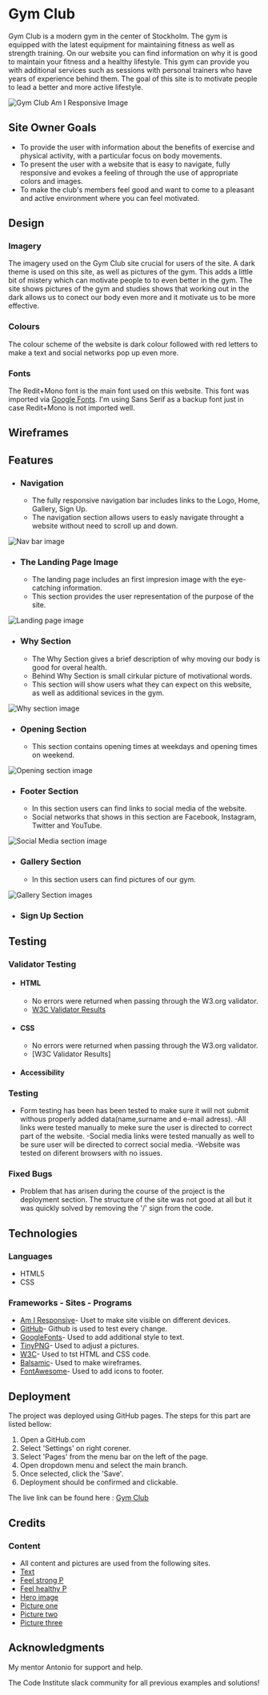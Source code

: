 # Gym Club
Gym Club is a modern gym in the center of Stockholm. The gym is equipped with the latest equipment for maintaining fitness as well as strength training. On our website you can find information on why it is good to maintain your fitness and a healthy lifestyle. This gym can provide you with additional services such as sessions with personal trainers who have years of experience behind them. The goal of this site is to motivate people to lead a better and more active lifestyle.

![Gym Club Am I Responsive Image](assets/screenshots/readme1.webp)

## Site Owner Goals 
- To provide the user with information about the benefits of exercise and physical activity, with a particular focus on body movements.
- To present the user with a website that is easy to navigate, fully responsive and evokes a feeling of through the use of appropriate colors and images.
- To make the club's members feel good and want to come to a pleasant and active environment where you can feel motivated.

## Design

### Imagery
The imagery used on the Gym Club site  crucial for users of the site. A dark theme is used on this site, as well as pictures of the gym. This adds a little bit of mistery which can motivate people to to even better in the gym. The site shows pictures of the gym and studies shows that working out in the dark allows us to conect our body even more and it motivate us to be more effective. 

### Colours
The colour scheme of the website is dark colour followed with red letters to make a text and social networks pop up even more. 

### Fonts
The Redit+Mono font is the main font used on this website. This font was imported via [Google Fonts](https://fonts.google.com/). I'm using Sans Serif as a backup font just in case Redit+Mono is not imported well.

## Wireframes

## Features
- ### Navigation

    - The fully responsive navigation bar includes links to the Logo, Home, Gallery, Sign Up.
    - The navigation section allows users to easly navigate throught a website without need to scroll up and down.


![Nav bar image](assets/screenshots/navbar1.webp)

- ### The Landing Page Image
    - The landing page includes an first impresion image with the eye-catching information.
    - This section provides the user representation of the purpose of the site.


![Landing page image](assets/screenshots/pic1.webp)

- ### Why Section
    - The Why Section gives a brief description of why moving our body is good for overal health. 
    - Behind Why Section is small cirkular picture of motivational words.
    - This section will show users what they can expect on this website, as well as additional sevices in the gym.

![Why section image](assets/screenshots/text.webp)

- ### Opening Section
    - This section contains opening times at weekdays and opening times on weekend.
    
![Opening section image](assets/screenshots/opening.webp)

- ### Footer Section
    - In this section users can find links to social media of the website.
    - Social networks that shows in this section are Facebook, Instagram, Twitter and YouTube.

![Social Media section image](assets/screenshots/social.webp)

- ### Gallery Section
    - In this section users can find pictures of our gym.

![Gallery Section images](assets/screenshots/gallery.webp)


- ### Sign Up Section


## Testing

### Validator Testing
- #### HTML
    - No errors were returned when passing through the W3.org validator.
    - [W3C Validator Results](https://validator.w3.org/nu/?showsource=yes&doc=https%3A%2F%2FErmaa8.github.io%2FGym-club%2Findex.html)

- #### CSS
    - No errors were returned when passing through the W3.org validator.
    - [W3C Validator Results]

- #### Accessibility 


### Testing
- Form testing has been has been tested to make sure it will not submit withous properly added data(name,surname and e-mail adress). 
-All links were tested manually to meke sure the user is directed to correct part of the website.
-Social media links were tested manually as well to be sure user will be directed to correct social media.
-Website was tested on diferent browsers with no issues.

### Fixed Bugs
- Problem that has arisen during the course of the project is the deployment section. The structure of the site was not good at all but it was quickly solved by removing the '/' sign from the code.

## Technologies

### Languages
- HTML5
- CSS


### Frameworks - Sites - Programs 
- [Am I Responsive](https://ui.dev/amiresponsive)- Uset to make site visible on different devices.
- [GitHub](https://github.com/)- Github is used to test every change.
- [GoogleFonts](https://fonts.google.com/)- Used to add additional style to text.
- [TinyPNG](https://tinypng.com/)- Used to adjust a pictures.
- [W3C](https://tinypng.com/)- Used to tst HTML and CSS code.
- [Balsamic](https://balsamiq.cloud/stzqsdg/p47bneq/r2A03)- Used to make wireframes.
- [FontAwesome](https://fontawesome.com/)- Used to add icons to footer.

## Deployment

The project was deployed using GitHub pages. The steps for this part are listed bellow:

1. Open a GitHub.com
2. Select 'Settings' on right corener.
3. Select 'Pages' from the menu bar on the left of the page.
4. Open dropdown menu and select the main branch.
5. Once selected, click the 'Save'.
6. Deployment should be confirmed and clickable.


The live link can be found here : [Gym Club](https://ermaa8.github.io/Gym-club/)

## Credits

### Content
- All content and pictures are used from the following sites.
- [Text](https://www.wellandgood.com/working-out-in-the-dark/)
- [Feel strong P](https://www.mensjournal.com/health-fitness/10-strength-building-strategies)
- [Feel healthy P](https://medium.com/@muriithi2222/the-benefits-of-going-to-the-gym-a-pathway-to-a-healthy-lifestyle-444de13892a8)
- [Hero image](https://pngtree.com/freebackground/fitness-equipment-and-black-dumbbells-in-3d-rendering-of-a-dark-workout-room_4839926.html)
- [Picture one](https://www.bakerlabels.co.uk/bakers-gym/)
- [Picture two](https://www.google.com/search?q=dark+gym&client=firefox-b-d&sca_esv=a793da27159ce01a&udm=2&biw=1280&bih=587&ei=iCgJZoy4EPyrkdUPh4qc0AY&ved=0ahUKEwiMnOX1k56FAxX8VaQEHQcFB2oQ4dUDCBA&uact=5&oq=dark+gym&gs_lp=Egxnd3Mtd2l6LXNlcnAiCGRhcmsgZ3ltMgcQABiABBgTMgcQABiABBgTMgcQABiABBgTMgcQABiABBgTMgcQABiABBgTMgcQABiABBgTMgcQABiABBgTMgcQABiABBgTMgcQABiABBgTMgcQABiABBgTSNYbUNEDWO0YcAJ4AJABAJgBcqABvgaqAQMyLja4AQPIAQD4AQGYAgmgAtEHqAIAwgIGEAAYCBgewgIFEAAYgATCAgoQABiABBiKBRhDwgIEEAAYHpgDBIgGAZIHAzEuOKAHziQ&sclient=gws-wiz-serp#vhid=hG0bdwks8TxmCM&vssid=mosaic)
- [Picture three](https://www.google.com/search?q=gym+changing+room+dark&client=firefox-b-d&sca_esv=a793da27159ce01a&udm=2&biw=1280&bih=587&sxsrf=ACQVn0-Fy1q3oGRC6Nkrq0STYt8-iSBYhQ%3A1712070213837&ei=RR4MZovhMrahkdUP0fWD4AQ&ved=0ahUKEwjLl7TH5qOFAxW2UKQEHdH6AEwQ4dUDCBA&uact=5&oq=gym+changing+room+dark&gs_lp=Egxnd3Mtd2l6LXNlcnAiFmd5bSBjaGFuZ2luZyByb29tIGRhcmtIxAxQmwRY2AhwAXgAkAEAmAFooAHrA6oBAzMuMrgBA8gBAPgBAZgCA6AC4wHCAgcQABiABBgTwgIIEAAYBxgeGBPCAggQABgFGB4YE5gDAIgGAZIHAzEuMqAH9Qk&sclient=gws-wiz-serp#vhid=UNMfOx1ml0fEyM&vssid=mosaic)

## Acknowledgments
My mentor Antonio for support and help.

The Code Institute slack community for all previous examples and solutions!









    




    
  




    




 


    

  
    
 
    






